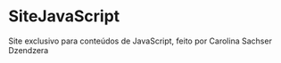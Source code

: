 # SiteJavaScript
 Site exclusivo para conteúdos de JavaScript, feito por Carolina Sachser Dzendzera
